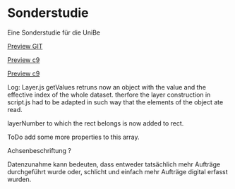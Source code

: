 # Sonderstudie


Eine Sonderstudie für die UniBe

[Preview GIT](http://htmlpreview.github.io/?https://github.com/lukri/Sonderstudie/blob/master/version-1.1/index.html)

[Preview c9](https://sonderstudie-lukri.c9users.io/version-1.1/index.html)

[Preview c9](https://preview.c9users.io/lukri/sonderstudie/version-1.1/index.html)

Log: 
Layer.js getValues retruns now an object with the value and the effective index of the whole dataset.
therfore the layer construction in script.js had to be adapted in such way that the elements of the object ate read.

layerNumber to which the rect belongs is now added to rect.


ToDo add some more properties to this array.


Achsenbeschriftung ? 


Datenzunahme kann bedeuten, dass entweder tatsächlich mehr Aufträge durchgeführt wurde oder, schlicht und einfach mehr Aufträge digital erfasst wurden.
